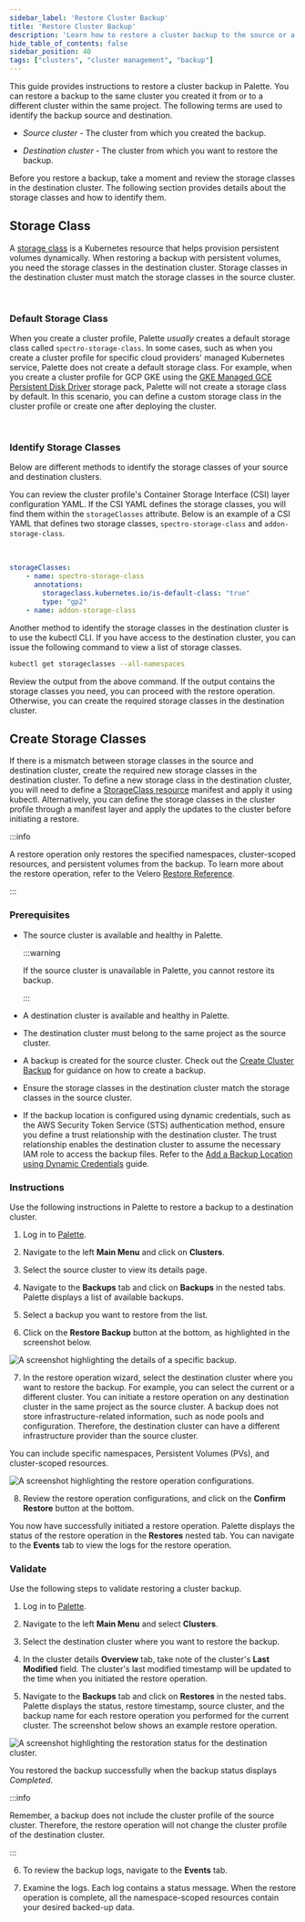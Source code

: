 ```yaml
---
sidebar_label: 'Restore Cluster Backup'
title: 'Restore Cluster Backup'
description: 'Learn how to restore a cluster backup to the source or a different cluster.'
hide_table_of_contents: false
sidebar_position: 40
tags: ["clusters", "cluster management", "backup"]
---
```


This guide provides instructions to restore a cluster backup in Palette. You can restore a backup to the same cluster you created it from or to a different cluster within the same project. The following terms are used to identify the backup source and destination.


- *Source cluster* - The cluster from which you created the backup.


- *Destination cluster* - The cluster from which you want to restore the backup.


Before you restore a backup, take a moment and review the storage classes in the destination cluster. The following section provides details about the storage classes and how to identify them.



## Storage Class

A [storage class](https://kubernetes.io/docs/concepts/storage/storage-classes/) is a Kubernetes resource that helps provision persistent volumes dynamically. When restoring a backup with persistent volumes, you need the storage classes in the destination cluster. Storage classes in the destination cluster must match the storage classes in the source cluster. 

<br />

### Default Storage Class
When you create a cluster profile, Palette *usually* creates a default storage class called `spectro-storage-class`. In some cases, such as when you create a cluster profile for specific cloud providers' managed Kubernetes service, Palette does not create a default storage class. For example, when you create a cluster profile for GCP GKE using the  [GKE Managed GCE Persistent Disk Driver](https://docs.spectrocloud.com/integrations/gce) storage pack, Palette will not create a storage class by default. In this scenario, you can define a custom storage class in the cluster profile or create one after deploying the cluster. 

<br />

### Identify Storage Classes

Below are different methods to identify the storage classes of your source and destination clusters. 


You can review the cluster profile's Container Storage Interface (CSI) layer configuration YAML. If the CSI YAML defines the storage classes, you will find them within the `storageClasses` attribute. Below is an example of a CSI YAML that defines two storage classes, `spectro-storage-class` and `addon-storage-class`.

<br />


```yaml
storageClasses: 
    - name: spectro-storage-class
      annotations:
        storageclass.kubernetes.io/is-default-class: "true"
        type: "gp2"
    - name: addon-storage-class
```



Another method to identify the storage classes in the destination cluster is to use the kubectl CLI. If you have access to the destination cluster, you can issue the following command to view a list of storage classes.



```bash
kubectl get storageclasses --all-namespaces
```

Review the output from the above command. If the output contains the storage classes you need, you can proceed with the restore operation. Otherwise, you can create the required storage classes in the destination cluster.


## Create Storage Classes

If there is a mismatch between storage classes in the source and destination cluster, create the required new storage classes in the destination cluster. To define a new storage class in the destination cluster, you will need to define a [StorageClass resource](https://kubernetes.io/docs/concepts/storage/storage-classes/#the-storageclass-resource) manifest and apply it using kubectl. Alternatively, you can define the storage classes in the cluster profile through a manifest layer and apply the updates to the cluster before initiating a restore. 




:::info

A restore operation only restores the specified namespaces, cluster-scoped resources, and persistent volumes from the backup. To learn more about the restore operation, refer to the Velero [Restore Reference](https://velero.io/docs/main/restore-reference).

:::

### Prerequisites

- The source cluster is available and healthy in Palette. 

  :::warning

  If the source cluster is unavailable in Palette, you cannot restore its backup. 

  :::


- A destination cluster is available and healthy in Palette. 


- The destination cluster must belong to the same project as the source cluster. 


- A backup is created for the source cluster. Check out the [Create Cluster Backup](create-cluster-backup.md) for guidance on how to create a backup.


- Ensure the storage classes in the destination cluster match the storage classes in the source cluster. 


- If the backup location is configured using dynamic credentials, such as the AWS Security Token Service (STS) authentication method, ensure you define a trust relationship with the destination cluster. The trust relationship enables the destination cluster to assume the necessary IAM role to access the backup files. Refer to the [Add a Backup Location using Dynamic Credentials](add-backup-location-dynamic.md) guide. 


### Instructions

Use the following instructions in Palette to restore a backup to a destination cluster. 


1. Log in to [Palette](https://console.spectrocloud.com).


2. Navigate to the left **Main Menu** and click on **Clusters**. 


3. Select the source cluster to view its details page.


4. Navigate to the **Backups** tab and click on **Backups** in the nested tabs. Palette displays a list of available backups.



5. Select a backup you want to restore from the list.


6. Click on the **Restore Backup** button at the bottom, as highlighted in the screenshot below. 

  ![A screenshot highlighting the details of a specific backup.](/clusters_cluster-management_backup-restore_restore.png)



7. In the restore operation wizard, select the destination cluster where you want to restore the backup. For example, you can select the current or a different cluster. You can initiate a restore operation on any destination cluster in the same project as the source cluster. A backup does not store infrastructure-related information, such as node pools and configuration. Therefore, the destination cluster can have a different infrastructure provider than the source cluster. 

  You can include specific namespaces, Persistent Volumes (PVs), and cluster-scoped resources.

  ![A screenshot highlighting the restore operation configurations.](/clusters_cluster-management_backup-restore_confirm-restore.png)


8. Review the restore operation configurations, and click on the **Confirm Restore** button at the bottom. 


You now have successfully initiated a restore operation. Palette displays the status of the restore operation in the **Restores** nested tab. You can navigate to the **Events** tab to view the logs for the restore operation.



### Validate

Use the following steps to validate restoring a cluster backup.


1. Log in to [Palette](https://console.spectrocloud.com/).


2. Navigate to the left **Main Menu** and select **Clusters**. 


3. Select the destination cluster where you want to restore the backup. 


4. In the cluster details **Overview** tab, take note of the cluster's **Last Modified** field. The cluster's last modified timestamp will be updated to the time when you initiated the restore operation. 


5. Navigate to the **Backups** tab and click on **Restores** in the nested tabs. Palette displays the status, restore timestamp, source cluster, and the backup name for each restore operation you performed for the current cluster. The screenshot below shows an example restore operation. 

  ![A screenshot highlighting the restoration status for the destination cluster.](/clusters_cluster-management_backup-restore_verify-restore.png)

  You restored the backup successfully when the backup status displays *Completed*.

  :::info

  Remember, a backup does not include the cluster profile of the source cluster. Therefore, the restore operation will not change the cluster profile of the destination cluster.

  :::


6. To review the backup logs, navigate to the **Events** tab. 


7. Examine the logs. Each log contains a status message. When the restore operation is complete, all the namespace-scoped resources contain your desired backed-up data.